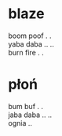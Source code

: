 # blaze

boom poof . .  
yaba daba .. ..  
burn fire . .  

# płoń

bum buf . .  
jaba daba .. ..  
ognia ..  
